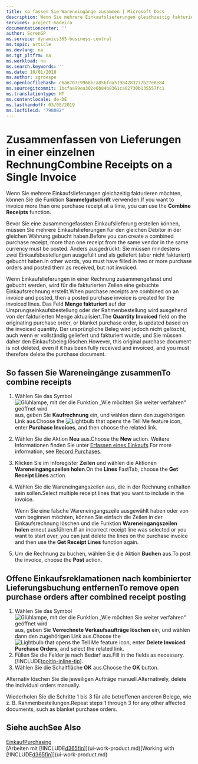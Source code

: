 ```yaml
---
title: so fassen Sie Wareneingänge zusammen | Microsoft Docs
description: Wenn Sie mehrere Einkaufslieferungen gleichzeitig fakturieren möchten, können Sie die Funktion Sammelgutschrift verwenden.
services: project-madeira
documentationcenter: ''
author: SorenGP
ms.service: dynamics365-business-central
ms.topic: article
ms.devlang: na
ms.tgt_pltfrm: na
ms.workload: na
ms.search.keywords: ''
ms.date: 10/01/2018
ms.author: sgroespe
ms.openlocfilehash: c6a6707c9968bca856fda51984283277b27e8e84
ms.sourcegitcommit: 1bcfaa99ea302e6b84b8361ca02730b135557fc1
ms.translationtype: HT
ms.contentlocale: de-DE
ms.lasthandoff: 03/08/2019
ms.locfileid: "798082"
---
```

# <a name="combine-receipts-on-a-single-invoice"></a><span data-ttu-id="6250c-103">Zusammenfassen von Lieferungen in einer einzelnen Rechnung</span><span class="sxs-lookup"><span data-stu-id="6250c-103">Combine Receipts on a Single Invoice</span></span>
<span data-ttu-id="6250c-104">Wenn Sie mehrere Einkaufslieferungen gleichzeitig fakturieren möchten, können Sie die Funktion **Sammelgutschrift** verwenden.</span><span class="sxs-lookup"><span data-stu-id="6250c-104">If you want to invoice more than one purchase receipt at a time, you can use the **Combine Receipts** function.</span></span>  

<span data-ttu-id="6250c-105">Bevor Sie eine zusammengefassten Einkaufslieferung erstellen können, müssen Sie mehrere Einkaufslieferungen für den gleichen Debitor in der gleichen Währung gebucht haben.</span><span class="sxs-lookup"><span data-stu-id="6250c-105">Before you can create a combined purchase receipt, more than one receipt from the same vendor in the same currency must be posted.</span></span> <span data-ttu-id="6250c-106">Anders ausgedrückt: Sie müssen mindestens zwei Einkaufsbestellungen ausgefüllt und als geliefert (aber nicht fakturiert) gebucht haben.</span><span class="sxs-lookup"><span data-stu-id="6250c-106">In other words, you must have filled in two or more purchase orders and posted them as received, but not invoiced.</span></span>  

<span data-ttu-id="6250c-107">Wenn Einkaufslieferungen in einer Rechnung zusammengefasst und gebucht werden, wird für die fakturierten Zeilen eine gebuchte Einkaufsrechnung erstellt.</span><span class="sxs-lookup"><span data-stu-id="6250c-107">When purchase receipts are combined on an invoice and posted, then a posted purchase invoice is created for the invoiced lines.</span></span> <span data-ttu-id="6250c-108">Das Feld **Menge fakturiert** auf der Ursprungseinkaufsbestellung oder der Rahmenbestellung wird ausgehend von der fakturierten Menge aktualisiert.</span><span class="sxs-lookup"><span data-stu-id="6250c-108">The **Quantity Invoiced** field on the originating purchase order, or blanket purchase order, is updated based on the invoiced quantity.</span></span> <span data-ttu-id="6250c-109">Der ursprüngliche Beleg wird jedoch nicht gelöscht, auch wenn er vollständig geliefert und fakturiert wurde, und Sie müssen daher den Einkaufsbeleg löschen.</span><span class="sxs-lookup"><span data-stu-id="6250c-109">However, this original purchase document is not deleted, even if it has been fully received and invoiced, and you must therefore delete the purchase document.</span></span>  

## <a name="to-combine-receipts"></a><span data-ttu-id="6250c-110">So fassen Sie Wareneingänge zusammen</span><span class="sxs-lookup"><span data-stu-id="6250c-110">To combine receipts</span></span>  
1. <span data-ttu-id="6250c-111">Wählen Sie das Symbol ![Glühlampe, mit der die Funktion „Wie möchten Sie weiter verfahren“ geöffnet wird](media/ui-search/search_small.png "Wie möchten Sie weiter verfahren?") aus, geben Sie **Kaufrechnung** ein, und wählen dann den zugehörigen Link aus.</span><span class="sxs-lookup"><span data-stu-id="6250c-111">Choose the ![Lightbulb that opens the Tell Me feature](media/ui-search/search_small.png "Tell me what you want to do") icon, enter **Purchase Invoices**, and then choose the related link.</span></span>  
2. <span data-ttu-id="6250c-112">Wählen Sie die Aktion **Neu** aus.</span><span class="sxs-lookup"><span data-stu-id="6250c-112">Choose the **New** action.</span></span> <span data-ttu-id="6250c-113">Weitere Informationen finden Sie unter [Erfassen eines Einkaufs](purchasing-how-record-purchases.md).</span><span class="sxs-lookup"><span data-stu-id="6250c-113">For more information, see [Record Purchases](purchasing-how-record-purchases.md).</span></span>  
3. <span data-ttu-id="6250c-114">Klicken Sie im Inforegister **Zeilen** und wählen die  Aktionen **Wareneingangszeilen holen**.</span><span class="sxs-lookup"><span data-stu-id="6250c-114">On the **Lines** FastTab, choose the **Get Receipt Lines** action.</span></span>  
4. <span data-ttu-id="6250c-115">Wählen Sie die Wareneingangszeilen aus, die in der Rechnung enthalten sein sollen.</span><span class="sxs-lookup"><span data-stu-id="6250c-115">Select multiple receipt lines that you want to include in the invoice.</span></span>  

    <span data-ttu-id="6250c-116">Wenn Sie eine falsche Wareneingangszeile ausgewählt haben oder von vorn beginnen möchten, können Sie einfach die Zeilen in der Einkaufsrechnung löschen und die Funktion **Wareneingangszeilen holen** erneut ausführen.</span><span class="sxs-lookup"><span data-stu-id="6250c-116">If an incorrect receipt line was selected or you want to start over, you can just delete the lines on the purchase invoice and then use the **Get Receipt Lines** function again.</span></span>  
5. <span data-ttu-id="6250c-117">Um die Rechnung zu buchen, wählen Sie die Aktion **Buchen** aus.</span><span class="sxs-lookup"><span data-stu-id="6250c-117">To post the invoice, choose the **Post** action.</span></span>  

## <a name="to-remove-open-purchase-orders-after-combined-receipt-posting"></a><span data-ttu-id="6250c-118">Offene Einkaufsreklamationen nach kombinierter Lieferungsbuchung entfernen</span><span class="sxs-lookup"><span data-stu-id="6250c-118">To remove open purchase orders after combined receipt posting</span></span>  
1. <span data-ttu-id="6250c-119">Wählen Sie das Symbol ![Glühlampe, mit der die Funktion „Wie möchten Sie weiter verfahren“ geöffnet wird](media/ui-search/search_small.png "Wie möchten Sie weiter verfahren?") aus, geben Sie **Verrechnete Verkaufsaufträge löschen** ein, und wählen dann den zugehörigen Link aus.</span><span class="sxs-lookup"><span data-stu-id="6250c-119">Choose the ![Lightbulb that opens the Tell Me feature](media/ui-search/search_small.png "Tell me what you want to do") icon, enter **Delete Invoiced Purchase Orders**, and select the related link.</span></span>  
2. <span data-ttu-id="6250c-120">Füllen Sie die Felder je nach Bedarf aus.</span><span class="sxs-lookup"><span data-stu-id="6250c-120">Fill in the fields as necessary.</span></span> [!INCLUDE[tooltip-inline-tip](includes/tooltip-inline-tip_md.md)]<span data-ttu-id="6250c-121">.</span><span class="sxs-lookup"><span data-stu-id="6250c-121">.</span></span>
3. <span data-ttu-id="6250c-122">Wählen Sie die Schaltfläche **OK** aus.</span><span class="sxs-lookup"><span data-stu-id="6250c-122">Choose the **OK** button.</span></span>  

<span data-ttu-id="6250c-123">Alternativ löschen Sie die jeweiligen Aufträge manuell.</span><span class="sxs-lookup"><span data-stu-id="6250c-123">Alternatively, delete the individual orders manually.</span></span>

<span data-ttu-id="6250c-124">Wiederholen Sie die Schritte 1 bis 3 für alle betroffenen anderen Belege, wie z. B. Rahmenbestellungen.</span><span class="sxs-lookup"><span data-stu-id="6250c-124">Repeat steps 1 through 3 for any other affected documents, such as blanket purchase orders.</span></span>

## <a name="see-also"></a><span data-ttu-id="6250c-125">Siehe auch</span><span class="sxs-lookup"><span data-stu-id="6250c-125">See Also</span></span>  
[<span data-ttu-id="6250c-126">Einkauf</span><span class="sxs-lookup"><span data-stu-id="6250c-126">Purchasing</span></span>](purchasing-manage-purchasing.md)  
<span data-ttu-id="6250c-127">[Arbeiten mit [!INCLUDE[d365fin](includes/d365fin_md.md)]](ui-work-product.md)</span><span class="sxs-lookup"><span data-stu-id="6250c-127">[Working with [!INCLUDE[d365fin](includes/d365fin_md.md)]](ui-work-product.md)</span></span>
